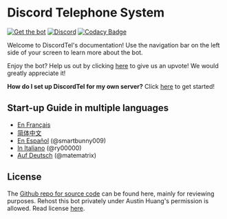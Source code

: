# Discord Telephone System

[![Get the bot](https://img.shields.io/badge/Discord-Get_The_Bot-7289DA.svg)](https://discordapp.com/oauth2/authorize?client_id=224662505157427200&scope=bot) [![Discord](https://img.shields.io/badge/Discord-Support_Server-7289DA.svg)](https://discord.gg/RN7pxrB) [![Codacy Badge](https://api.codacy.com/project/badge/Grade/e43f2cd06bca428c8389c8f0378a85bc)](https://www.codacy.com/app/austinhuang0131/discordtel?utm_source=github.com&amp;utm_medium=referral&amp;utm_content=austinhuang0131/discordtel&amp;utm_campaign=Badge_Grade)

Welcome to DiscordTel's documentation! Use the navigation bar on the left side of your screen to learn more about the bot.

Enjoy the bot? Help us out by clicking [here](https://discordbots.org/bot/224662505157427200) to give us an upvote! We would greatly appreciate it!

**How do I set up DiscordTel for my own server?** Click [here](http://discordtel.readthedocs.io/en/readthedocs/DiscordTel%20Guide/) to get started!

## Start-up Guide in multiple languages
* [En Français](http://discordtel.readthedocs.io/en/readthedocs/Guide%20de%20DiscordTel%20en%20Fran%C3%A7ais/)
* [简体中文](http://discordtel.readthedocs.io/en/readthedocs/%E7%AE%80%E4%BD%93%E4%B8%AD%E6%96%87%E7%89%88DiscordTel%E6%8C%87%E5%8D%97/)
* [En Español](http://discordtel.readthedocs.io/en/readthedocs/La%20gu%C3%ADa%20en%20espa%C3%B1ol%20de%20DiscordTel/) (@smartbunny009)
* [In Italiano](http://discordtel.readthedocs.io/en/readthedocs/Guida%20in%20Italiano%20al%20DiscordTel/) (@ry00000)
* [Auf Deutsch](http://discordtel.readthedocs.io/en/readthedocs/) (@matematrix)

## License
The [Github repo for source code](https://github.com/austinhuang0131/discordtel) can be found here, mainly for reviewing purposes. Rehost this bot privately under Austin Huang's permission is allowed. Read license [here](https://github.com/austinhuang0131/discordtel/blob/master/LICENSE).
